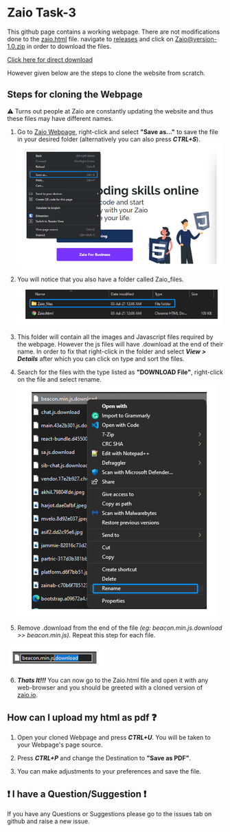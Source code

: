 # Zaio Task-3
This github page contains a working webpage. There are not modifications done to the [zaio.html](zaio.html) file. navigate to [releases](https://github.com/SMKxx1/Zaio/releases) and click on [Zaio@version-1.0.zip](https://github.com/SMKxx1/Zaio/releases) in order to download the files.

[Click here for direct download](https://github.com/SMKxx1/Zaio/releases/download/working/Zaio@version-1.0.zip)

However given below are the steps to clone the website from scratch.
## Steps for cloning the Webpage
⚠️ Turns out people at Zaio are constantly updating the website and thus these files may have different names.

1. Go to [Zaio Webpage](https://zaio.io/), right-click and select **"Save as..."** to save the file in your desired folder (alternatively you can also press ***CTRL+S***).
![img](/markdown/save_as.png)

2. You will notice that you also have a folder called Zaio_files.
![img](/markdown/zaio_folder.png)

3. This folder will contain all the images and Javascript files required by the webpage. However the js files will have .download at the end of their name. In order to fix that right-click in the folder and select ***View > Details*** after which you can click on type and sort the files.

4. Search for the files with the type listed as **"DOWNLOAD File"**, right-click on the file and select rename.
![img](/markdown/js_rename_button.png)

5. Remove .download from the end of the file *(eg: beacon.min.js.download >> beacon.min.js)*. Repeat this step for each file.

![img](/markdown/js_rename.png)

6. ***Thats It!!!*** You can now go to the Zaio.html file and open it with any web-browser and you should be greeted with a cloned version of [zaio.io](https://zaio.io/).

## How can I upload my html as pdf ❓
1. Open your cloned Webpage and press ***CTRL+U***. You will be taken to your Webpage's page source.

2. Press ***CTRL+P*** and change the Destination to **"Save as PDF"**.

3. You can make adjustments to your preferences and save the file.

## ❗ I have a Question/Suggestion ❗
If you have any Questions or Suggestions please go to the issues tab on github and raise a new issue.
